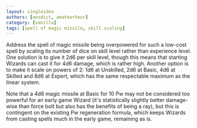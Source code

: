 ```yaml
---
layout: singleidea
authors: [aosdict, amateurhour]
category: [vanilla]
tags: [spell of magic missile, skill scaling]
---
```

Address the spell of magic missile being overpowered for such a low-cost spell by scaling its number of dice on skill level rather than experience level. One solution is to give it 2d6 per skill level, though this means that starting Wizards can cast it for 4d6 damage, which is rather high. Another option is to make it scale on powers of 2: 1d6 at Unskilled, 2d6 at Basic, 4d6 at Skilled and 8d6 at Expert, which has the same respectable maximum as the linear system.

Note that a 4d6 magic missile at Basic for 10 Pw may not be considered too powerful for an early game Wizard (it's statistically slightly better damage-wise than force bolt but also has the benefits of being a ray), but this is contingent on the existing Pw regeneration formula, which keeps Wizards from casting spells much in the early game, remaining as is.
